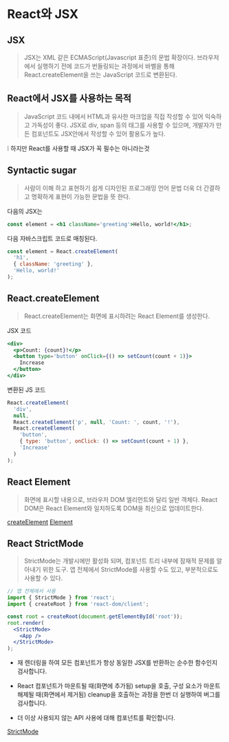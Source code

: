# React와 JSX

## JSX

> JSX는 XML 같은 ECMAScript(Javascript 표준)의 문법 확장이다.
> 브라우저에서 실행하기 전에 코드가 번들링되는 과정에서 바벨을 통해 React.createElement을 쓰는 JavaScript 코드로 변환된다.

## React에서 JSX를 사용하는 목적

> JavaScript 코드 내에서 HTML과 유사한 마크업을 직접 작성할 수 있어 익숙하고 가독성이 좋다.
> JSX로 div, span 등의 태그를 사용할 수 있으며, 개발자가 만든 컴포넌트도 JSX안에서 작성할 수 있어 활용도가 높다.

❕ 하지만 React를 사용할 때 JSX가 꼭 필수는 아니라는것

## Syntactic sugar

> 사람이 이해 하고 표현하기 쉽게 디자인된 프로그래밍 언어 문법
> 더욱 더 간결하고 명확하게 표현이 가능한 문법을 뜻 한다.

다음의 JSX는

```jsx
const element = <h1 className='greeting'>Hello, world!</h1>;
```

다음 자바스크립트 코드로 매칭된다.

```jsx
const element = React.createElement(
  'h1',
  { className: 'greeting' },
  'Hello, world!'
);
```

## React.createElement

> React.createElement는 화면에 표시하려는 React Element를 생성한다.

JSX 코드

```jsx
<div>
  <p>Count: {count}!</p>
  <button type='button' onClick={() => setCount(count + 1)}>
    Increase
  </button>
</div>
```

변환된 JS 코드

```jsx
React.createElement(
  'div',
  null,
  React.createElement('p', null, 'Count: ', count, '!'),
  React.createElement(
    'button',
    { type: 'button', onClick: () => setCount(count + 1) },
    'Increase'
  )
);
```

## React Element

> 화면에 표시할 내용으로, 브라우저 DOM 엘리먼트와 달리 일반 객체다.
> React DOM은 React Element와 일치하도록 DOM을 최신으로 업데이트한다.

[createElement]('https://react.dev/reference/react/createElement') [Element]('https://ko.legacy.reactjs.org/docs/rendering-elements.html')

## React StrictMode

> StrictMode는 개발시에만 활성화 되며, 컴포넌트 트리 내부에 잠재적 문제를 알아내기 위한 도구. 앱 전체에서 StrictMode를 사용할 수도 있고, 부분적으로도 사용할 수 있다.

```jsx
// 앱 전체에서 사용
import { StrictMode } from 'react';
import { createRoot } from 'react-dom/client';

const root = createRoot(document.getElementById('root'));
root.render(
  <StrictMode>
    <App />
  </StrictMode>
);
```

- 재 렌더링을 하여 모든 컴포넌트가 항상 동일한 JSX를 반환하는 순수한 함수인지 검사합니다.

- React 컴포넌트가 마운트될 때(화면에 추가됨) setup을 호출, 구성 요소가 마운트 해제될 때(화면에서 제거됨) cleanup을 호출하는 과정을 한번 더 실행하여 버그를 검사합니다.

- 더 이상 사용되지 않는 API 사용에 대해 컴포넌트를 확인합니다.

[StrictMode]('https://react.dev/reference/react/StrictMode#fixing-bugs-found-by-double-rendering-in-development')
